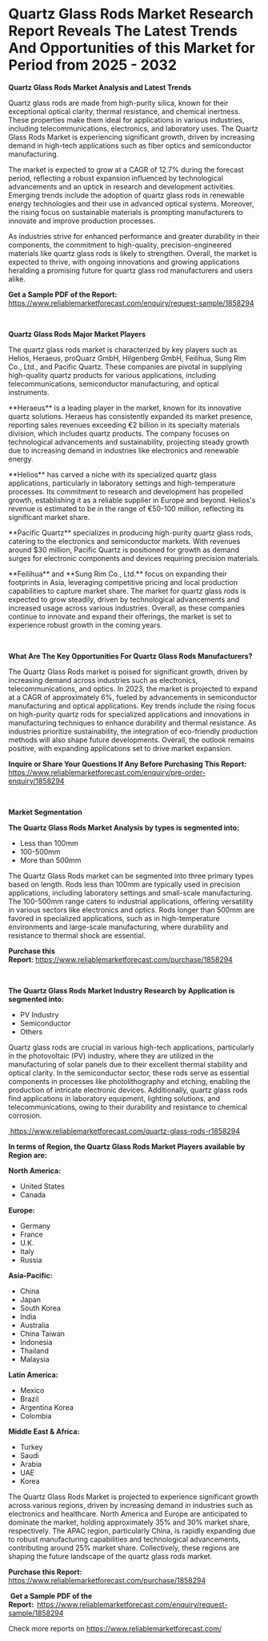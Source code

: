 <p><h1>Quartz Glass Rods Market Research Report Reveals The Latest Trends And Opportunities of this Market for Period from 2025 - 2032</h1></p><p><strong>Quartz Glass Rods Market Analysis and Latest Trends</strong></p>
<p><p>Quartz glass rods are made from high-purity silica, known for their exceptional optical clarity, thermal resistance, and chemical inertness. These properties make them ideal for applications in various industries, including telecommunications, electronics, and laboratory uses. The Quartz Glass Rods Market is experiencing significant growth, driven by increasing demand in high-tech applications such as fiber optics and semiconductor manufacturing.</p><p>The market is expected to grow at a CAGR of 12.7% during the forecast period, reflecting a robust expansion influenced by technological advancements and an uptick in research and development activities. Emerging trends include the adoption of quartz glass rods in renewable energy technologies and their use in advanced optical systems. Moreover, the rising focus on sustainable materials is prompting manufacturers to innovate and improve production processes.</p><p>As industries strive for enhanced performance and greater durability in their components, the commitment to high-quality, precision-engineered materials like quartz glass rods is likely to strengthen. Overall, the market is expected to thrive, with ongoing innovations and growing applications heralding a promising future for quartz glass rod manufacturers and users alike.</p></p>
<p><strong>Get a Sample PDF of the Report:&nbsp;</strong> <a href="https://www.reliablemarketforecast.com/enquiry/request-sample/1858294?utm_campaign=2308&utm_medium=2&utm_source=Github&utm_content=ia&utm_term=02042025&utm_id=quartz-glass-rods">https://www.reliablemarketforecast.com/enquiry/request-sample/1858294</a></p>
<p>&nbsp;</p>
<p><strong>Quartz Glass Rods Major Market Players</strong></p>
<p><p>The quartz glass rods market is characterized by key players such as Helios, Heraeus, proQuarz GmbH, Hilgenberg GmbH, Feilihua, Sung Rim Co., Ltd., and Pacific Quartz. These companies are pivotal in supplying high-quality quartz products for various applications, including telecommunications, semiconductor manufacturing, and optical instruments.</p><p>**Heraeus** is a leading player in the market, known for its innovative quartz solutions. Heraeus has consistently expanded its market presence, reporting sales revenues exceeding €2 billion in its specialty materials division, which includes quartz products. The company focuses on technological advancements and sustainability, projecting steady growth due to increasing demand in industries like electronics and renewable energy.</p><p>**Helios** has carved a niche with its specialized quartz glass applications, particularly in laboratory settings and high-temperature processes. Its commitment to research and development has propelled growth, establishing it as a reliable supplier in Europe and beyond. Helios's revenue is estimated to be in the range of €50-100 million, reflecting its significant market share.</p><p>**Pacific Quartz** specializes in producing high-purity quartz glass rods, catering to the electronics and semiconductor markets. With revenues around $30 million, Pacific Quartz is positioned for growth as demand surges for electronic components and devices requiring precision materials.</p><p>**Feilihua** and **Sung Rim Co., Ltd.** focus on expanding their footprints in Asia, leveraging competitive pricing and local production capabilities to capture market share. The market for quartz glass rods is expected to grow steadily, driven by technological advancements and increased usage across various industries. Overall, as these companies continue to innovate and expand their offerings, the market is set to experience robust growth in the coming years.</p></p>
<p>&nbsp;</p>
<p><strong>What Are The Key Opportunities For Quartz Glass Rods Manufacturers?</strong></p>
<p><p>The Quartz Glass Rods market is poised for significant growth, driven by increasing demand across industries such as electronics, telecommunications, and optics. In 2023, the market is projected to expand at a CAGR of approximately 6%, fueled by advancements in semiconductor manufacturing and optical applications. Key trends include the rising focus on high-purity quartz rods for specialized applications and innovations in manufacturing techniques to enhance durability and thermal resistance. As industries prioritize sustainability, the integration of eco-friendly production methods will also shape future developments. Overall, the outlook remains positive, with expanding applications set to drive market expansion.</p></p>
<p><strong>Inquire or Share Your Questions If Any Before Purchasing This Report:</strong> <a href="https://www.reliablemarketforecast.com/enquiry/pre-order-enquiry/1858294?utm_campaign=2308&utm_medium=2&utm_source=Github&utm_content=ia&utm_term=02042025&utm_id=quartz-glass-rods">https://www.reliablemarketforecast.com/enquiry/pre-order-enquiry/1858294</a></p>
<p>&nbsp;</p>
<p><strong>Market Segmentation</strong></p>
<p><strong>The Quartz Glass Rods Market Analysis by types is segmented into:</strong></p>
<p><ul><li>Less than 100mm</li><li>100-500mm</li><li>More than 500mm</li></ul></p>
<p><p>The Quartz Glass Rods market can be segmented into three primary types based on length. Rods less than 100mm are typically used in precision applications, including laboratory settings and small-scale manufacturing. The 100-500mm range caters to industrial applications, offering versatility in various sectors like electronics and optics. Rods longer than 500mm are favored in specialized applications, such as in high-temperature environments and large-scale manufacturing, where durability and resistance to thermal shock are essential.</p></p>
<p><strong>Purchase this Report:&nbsp;</strong><a href="https://www.reliablemarketforecast.com/purchase/1858294?utm_campaign=2308&utm_medium=2&utm_source=Github&utm_content=ia&utm_term=02042025&utm_id=quartz-glass-rods">https://www.reliablemarketforecast.com/purchase/1858294</a></p>
<p>&nbsp;</p>
<p><strong>The Quartz Glass Rods Market Industry Research by Application is segmented into:</strong></p>
<p><ul><li>PV Industry</li><li>Semiconductor</li><li>Others</li></ul></p>
<p><p>Quartz glass rods are crucial in various high-tech applications, particularly in the photovoltaic (PV) industry, where they are utilized in the manufacturing of solar panels due to their excellent thermal stability and optical clarity. In the semiconductor sector, these rods serve as essential components in processes like photolithography and etching, enabling the production of intricate electronic devices. Additionally, quartz glass rods find applications in laboratory equipment, lighting solutions, and telecommunications, owing to their durability and resistance to chemical corrosion.</p></p>
<p><a href="https://www.reliablemarketforecast.com/quartz-glass-rods-r1858294?utm_campaign=2308&utm_medium=2&utm_source=Github&utm_content=ia&utm_term=02042025&utm_id=quartz-glass-rods">&nbsp;https://www.reliablemarketforecast.com/quartz-glass-rods-r1858294</a></p>
<p><strong>In terms of Region, the Quartz Glass Rods Market Players available by Region are:</strong></p>
<p>
    <p> <strong> North America: </strong>
        <ul>
            <li>United States</li>
            <li>Canada</li>
        </ul>
        </p> 
    <p> <strong> Europe: </strong>
        <ul>
            <li>Germany</li>
            <li>France</li>
            <li>U.K.</li>
            <li>Italy</li>
            <li>Russia</li>
        </ul>
        </p> 
    <p> <strong> Asia-Pacific: </strong>
        <ul>
            <li>China</li>
            <li>Japan</li>
            <li>South Korea</li>
            <li>India</li>
            <li>Australia</li>
            <li>China Taiwan</li>
            <li>Indonesia</li>
            <li>Thailand</li>
            <li>Malaysia</li>
        </ul>
        </p> 
    <p> <strong> Latin America: </strong>
        <ul>
            <li>Mexico</li>
            <li>Brazil</li>
            <li>Argentina Korea</li>
            <li>Colombia</li>
        </ul>
        </p> 
    <p> <strong> Middle East & Africa: </strong>
        <ul>
            <li>Turkey</li>
            <li>Saudi</li>
            <li>Arabia</li>
            <li>UAE</li>
            <li>Korea</li>
        </ul>
    </p>
    </p>
<p><p>The Quartz Glass Rods Market is projected to experience significant growth across various regions, driven by increasing demand in industries such as electronics and healthcare. North America and Europe are anticipated to dominate the market, holding approximately 35% and 30% market share, respectively. The APAC region, particularly China, is rapidly expanding due to robust manufacturing capabilities and technological advancements, contributing around 25% market share. Collectively, these regions are shaping the future landscape of the quartz glass rods market.</p></p>
<p><strong>Purchase this Report: </strong><a href="https://www.reliablemarketforecast.com/purchase/1858294?utm_campaign=2308&utm_medium=2&utm_source=Github&utm_content=ia&utm_term=02042025&utm_id=quartz-glass-rods">https://www.reliablemarketforecast.com/purchase/1858294</a></p>
<p>&nbsp;<strong>Get a Sample PDF of the Report:&nbsp;&nbsp;</strong><a href="https://www.reliablemarketforecast.com/enquiry/request-sample/1858294?utm_campaign=2308&utm_medium=2&utm_source=Github&utm_content=ia&utm_term=02042025&utm_id=quartz-glass-rods">https://www.reliablemarketforecast.com/enquiry/request-sample/1858294</a></p>
<p><strong></strong></p>
<p>Check more reports on <a href="https://www.reliablemarketforecast.com/?utm_campaign=2308&utm_medium=2&utm_source=Github&utm_content=ia&utm_term=02042025&utm_id=quartz-glass-rods">https://www.reliablemarketforecast.com/</a></p>